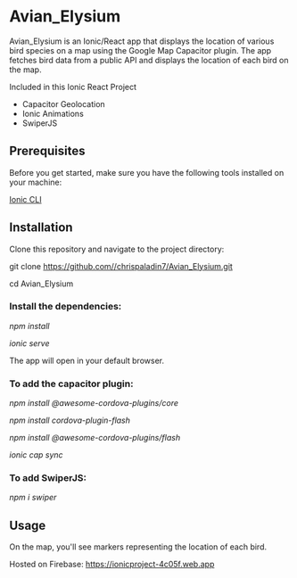 # Avian_Elysium
Avian_Elysium is an Ionic/React app that displays the location of various bird species on a map using the Google Map Capacitor plugin. The app fetches bird data from a public API and displays the location of each bird on the map.



Included in this Ionic React Project
- Capacitor Geolocation
- Ionic Animations
- SwiperJS

## Prerequisites
Before you get started, make sure you have the following tools installed on your machine:


[Ionic CLI](https://ionicframework.com/)

## Installation
Clone this repository and navigate to the project directory:

git clone https://github.com//chrispaladin7/Avian_Elysium.git

cd Avian_Elysium


### Install the dependencies:

*npm install*

*ionic serve*

The app will open in your default browser.


### To add the capacitor plugin:

*npm install @awesome-cordova-plugins/core*

*npm install cordova-plugin-flash*

*npm install @awesome-cordova-plugins/flash*

*ionic cap sync*

### To add SwiperJS:
*npm i swiper*
  
  
## Usage
On the map, you'll see markers representing the location of each bird.

Hosted on Firebase: https://ionicproject-4c05f.web.app

